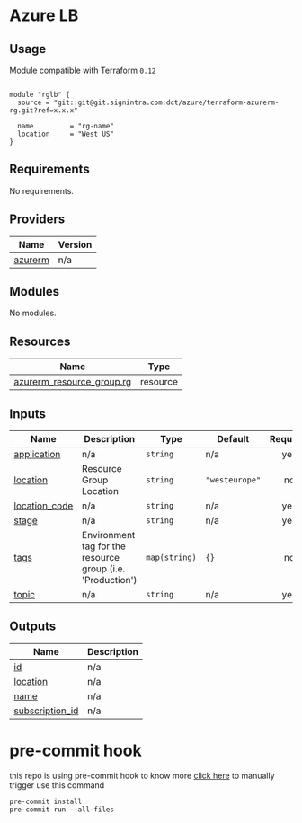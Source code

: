 # Azure LB

## Usage
Module compatible with Terraform `0.12`
```hcl

module "rglb" {
  source = "git::git@git.signintra.com:dct/azure/terraform-azurerm-rg.git?ref=x.x.x"

  name         = "rg-name"
  location     = "West US"
}

```


<!-- BEGINNING OF PRE-COMMIT-TERRAFORM DOCS HOOK -->
## Requirements

No requirements.

## Providers

| Name | Version |
|------|---------|
| <a name="provider_azurerm"></a> [azurerm](#provider\_azurerm) | n/a |

## Modules

No modules.

## Resources

| Name | Type |
|------|------|
| [azurerm_resource_group.rg](https://registry.terraform.io/providers/hashicorp/azurerm/latest/docs/resources/resource_group) | resource |

## Inputs

| Name | Description | Type | Default | Required |
|------|-------------|------|---------|:--------:|
| <a name="input_application"></a> [application](#input\_application) | n/a | `string` | n/a | yes |
| <a name="input_location"></a> [location](#input\_location) | Resource Group Location | `string` | `"westeurope"` | no |
| <a name="input_location_code"></a> [location\_code](#input\_location\_code) | n/a | `string` | n/a | yes |
| <a name="input_stage"></a> [stage](#input\_stage) | n/a | `string` | n/a | yes |
| <a name="input_tags"></a> [tags](#input\_tags) | Environment tag for the resource group (i.e. 'Production') | `map(string)` | `{}` | no |
| <a name="input_topic"></a> [topic](#input\_topic) | n/a | `string` | n/a | yes |

## Outputs

| Name | Description |
|------|-------------|
| <a name="output_id"></a> [id](#output\_id) | n/a |
| <a name="output_location"></a> [location](#output\_location) | n/a |
| <a name="output_name"></a> [name](#output\_name) | n/a |
| <a name="output_subscription_id"></a> [subscription\_id](#output\_subscription\_id) | n/a |
<!-- END OF PRE-COMMIT-TERRAFORM DOCS HOOK -->


# pre-commit hook

this repo is using pre-commit hook to know more [click here](https://github.com/antonbabenko/pre-commit-terraform)
to manually trigger use this command

```
pre-commit install
pre-commit run --all-files
```
